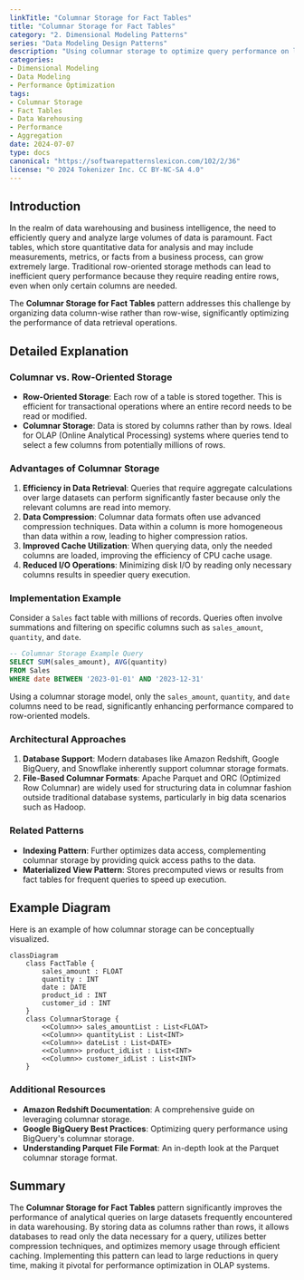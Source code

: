 ```yaml
---
linkTitle: "Columnar Storage for Fact Tables"
title: "Columnar Storage for Fact Tables"
category: "2. Dimensional Modeling Patterns"
series: "Data Modeling Design Patterns"
description: "Using columnar storage to optimize query performance on large fact tables, enabling faster aggregations and enhanced data processing efficiency."
categories:
- Dimensional Modeling
- Data Modeling
- Performance Optimization
tags:
- Columnar Storage
- Fact Tables
- Data Warehousing
- Performance
- Aggregation
date: 2024-07-07
type: docs
canonical: "https://softwarepatternslexicon.com/102/2/36"
license: "© 2024 Tokenizer Inc. CC BY-NC-SA 4.0"
---
```


## Introduction

In the realm of data warehousing and business intelligence, the need to efficiently query and analyze large volumes of data is paramount. Fact tables, which store quantitative data for analysis and may include measurements, metrics, or facts from a business process, can grow extremely large. Traditional row-oriented storage methods can lead to inefficient query performance because they require reading entire rows, even when only certain columns are needed.

The **Columnar Storage for Fact Tables** pattern addresses this challenge by organizing data column-wise rather than row-wise, significantly optimizing the performance of data retrieval operations.

## Detailed Explanation

### Columnar vs. Row-Oriented Storage

- **Row-Oriented Storage**: Each row of a table is stored together. This is efficient for transactional operations where an entire record needs to be read or modified.
- **Columnar Storage**: Data is stored by columns rather than by rows. Ideal for OLAP (Online Analytical Processing) systems where queries tend to select a few columns from potentially millions of rows.

### Advantages of Columnar Storage

1. **Efficiency in Data Retrieval**: Queries that require aggregate calculations over large datasets can perform significantly faster because only the relevant columns are read into memory.
2. **Data Compression**: Columnar data formats often use advanced compression techniques. Data within a column is more homogeneous than data within a row, leading to higher compression ratios.
3. **Improved Cache Utilization**: When querying data, only the needed columns are loaded, improving the efficiency of CPU cache usage.
4. **Reduced I/O Operations**: Minimizing disk I/O by reading only necessary columns results in speedier query execution.

### Implementation Example

Consider a `Sales` fact table with millions of records. Queries often involve summations and filtering on specific columns such as `sales_amount`, `quantity`, and `date`.

```sql
-- Columnar Storage Example Query
SELECT SUM(sales_amount), AVG(quantity)
FROM Sales
WHERE date BETWEEN '2023-01-01' AND '2023-12-31'
```

Using a columnar storage model, only the `sales_amount`, `quantity`, and `date` columns need to be read, significantly enhancing performance compared to row-oriented models.

### Architectural Approaches

1. **Database Support**: Modern databases like Amazon Redshift, Google BigQuery, and Snowflake inherently support columnar storage formats.
2. **File-Based Columnar Formats**: Apache Parquet and ORC (Optimized Row Columnar) are widely used for structuring data in columnar fashion outside traditional database systems, particularly in big data scenarios such as Hadoop.

### Related Patterns

- **Indexing Pattern**: Further optimizes data access, complementing columnar storage by providing quick access paths to the data.
- **Materialized View Pattern**: Stores precomputed views or results from fact tables for frequent queries to speed up execution.

## Example Diagram

Here is an example of how columnar storage can be conceptually visualized.

```mermaid
classDiagram
    class FactTable {
        sales_amount : FLOAT
        quantity : INT
        date : DATE
        product_id : INT
        customer_id : INT
    }
    class ColumnarStorage {
        <<Column>> sales_amountList : List<FLOAT>
        <<Column>> quantityList : List<INT>
        <<Column>> dateList : List<DATE>
        <<Column>> product_idList : List<INT>
        <<Column>> customer_idList : List<INT>
    }
```

### Additional Resources

- **Amazon Redshift Documentation**: A comprehensive guide on leveraging columnar storage.
- **Google BigQuery Best Practices**: Optimizing query performance using BigQuery's columnar storage.
- **Understanding Parquet File Format**: An in-depth look at the Parquet columnar storage format.

## Summary

The **Columnar Storage for Fact Tables** pattern significantly improves the performance of analytical queries on large datasets frequently encountered in data warehousing. By storing data as columns rather than rows, it allows databases to read only the data necessary for a query, utilizes better compression techniques, and optimizes memory usage through efficient caching. Implementing this pattern can lead to large reductions in query time, making it pivotal for performance optimization in OLAP systems.
